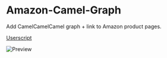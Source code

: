 # Amazon-Camel-Graph

Add CamelCamelCamel graph + link to Amazon product pages.

[Userscript](https://raw.githubusercontent.com/cdmichaelb/Amazon-Camel-Graph/main/camel3amazon.user.js)

![Preview](../images/demo.gif)

